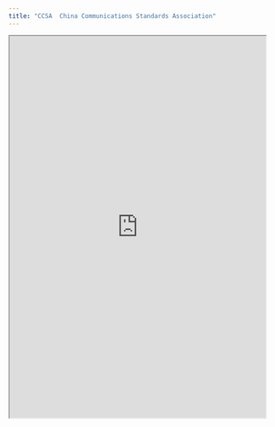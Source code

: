 ```yaml
---
title: "CCSA  China Communications Standards Association"
---
```



<iframe height="750" width="100%" src="https://ewelton.github.io/ktest/wiki.html#CCSA%20%20China%20Communications%20Standards%20Association"></iframe>
